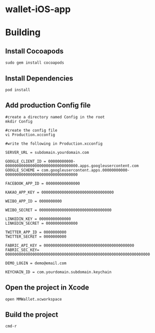 # wallet-iOS-app

# Building

## Install Cocoapods
`sudo gem install cocoapods`

## Install Dependencies
`pod install`

## Add production Config file

    #create a directory named Config in the root
    mkdir Config

    #create the config file
    vi Production.xcconfig

    #write the following in Production.xcconfig
    
    SERVER_URL = subdomain.yourdomain.com

    GOOGLE_CLIENT_ID = 00000000000-00000000000000000000000000000000.apps.googleusercontent.com
    GOOGLE_SCHEME = com.googleusercontent.apps.00000000000-00000000000000000000000000000000

    FACEBOOK_APP_ID = 000000000000000

    KAKAO_APP_KEY = 00000000000000000000000000000000

    WEIBO_APP_ID = 0000000000

    WEIBO_SECRET = 00000000000000000000000000000000

    LINKEDIN_KEY = 00000000000000
    LINKEDIN_SECRET = 00000000000000

    TWITTER_APP_ID = 0000000000
    TWITTER_SECRET = 0000000000

    FABRIC_API_KEY = 0000000000000000000000000000000000000000
    FABRIC_SEC_KEY= 0000000000000000000000000000000000000000000000000000000000000000

    DEMO_LOGIN = demo@email.com

    KEYCHAIN_ID = com.yourdomain.subdomain.keychain
    
## Open the project in Xcode

    open MMWallet.xcworkspace

## Build the project

    cmd-r

